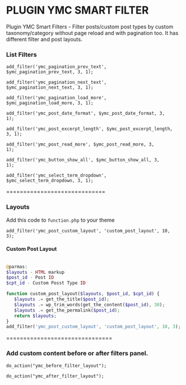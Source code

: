 #  PLUGIN YMC SMART FILTER
Plugin YMC Smart Filters - Filter posts/custom post types by custom taxonomy/category without page reload and with pagination too. It has different filter and post layouts.

<h3>List Filters</h3>

<code>add_filter('ymc_pagination_prev_text', $ymc_pagination_prev_text, 3, 1);</code>

<code>add_filter('ymc_pagination_next_text', $ymc_pagination_next_text, 3, 1);</code>

<code>add_filter('ymc_pagination_load_more', $ymc_pagination_load_more, 3, 1);</code>

<code>add_filter('ymc_post_date_format', $ymc_post_date_format, 3, 1);</code>

<code>add_filter('ymc_post_excerpt_length', $ymc_post_excerpt_length, 3, 1);</code>

<code>add_filter('ymc_post_read_more', $ymc_post_read_more, 3, 1);</code>

<code>add_filter('ymc_button_show_all', $ymc_button_show_all, 3, 1);</code>

<code>add_filter('ymc_select_term_dropdown', $ymc_select_term_dropdown, 3, 1);</code>

=============================

<h3>Layouts</h3>

Add this code to `function.php` to your theme

<code>add_filter('ymc_post_custom_layout', 'custom_post_layout', 10, 3);</code>

<h4>Custom Post Layout</h4>

```php

@parmas:
$layouts - HTML markup
$post_id - Post ID
$cpt_id - Custom Posst Type ID

function custom_post_layout($layouts, $post_id, $cpt_id) {  
   $layouts .= get_the_title($post_id);
   $layouts .= wp_trim_words(get_the_content($post_id), 30);
   $layouts .= get_the_permalink($post_id);   
   return $layouts;
}
add_filter('ymc_post_custom_layout', 'custom_post_layout', 10, 3);

```  

===============================

<h3>Add custom content before or after filters panel.</h3>

<code>do_action("ymc_before_filter_layout");</code>

<code>do_action("ymc_after_filter_layout");</code>




